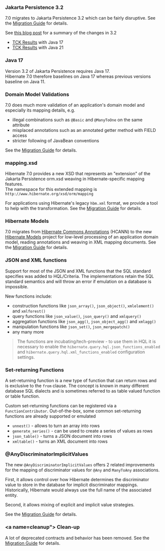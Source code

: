 
### <a name="jpa-32"></a> Jakarta Persistence 3.2

7.0 migrates to Jakarta Persistence 3.2 which can be fairly disruptive.
See the [Migration Guide](https://docs.jboss.org/hibernate/orm/7.0/migration-guide/migration-guide.html#jpa-32) for details.

See [this blog post](https://in.relation.to/2024/04/01/jakarta-persistence-3/) for a summary of the changes in 3.2

- [TCK Results](https://ci.hibernate.org/view/ORM/job/hibernate-orm-tck-3.2/job/wip%252F7.0/24/) with Java 17
- [TCK Results](https://ci.hibernate.org/view/ORM/job/hibernate-orm-tck-3.2/job/wip%252F7.0/25/) with Java 21

### <a name="java-17"></a> Java 17

Version 3.2 of Jakarta Persistence requires Java 17.  
Hibernate 7.0 therefore baselines on Java 17 whereas previous versions baseline on Java 11.

### <a name="model-validations"></a> Domain Model Validations

7.0 does much more validation of an application's domain model and especially its mapping details, e.g.

* illegal combinations such as `@Basic` and `@ManyToOne` on the same attribute
* misplaced annotations such as an annotated getter method with FIELD access
* stricter following of JavaBean conventions

See the [Migration Guide](https://docs.jboss.org/hibernate/orm/7.0/migration-guide/migration-guide.html#model-validation) for details.


### <a name="mapping-xml"></a> mapping.xsd

Hibernate 7.0 provides a new XSD that represents an "extension" of the Jakarta Persistence orm.xsd weaving in Hibernate-specific mapping features.  
The namespace for this extended mapping is `http://www.hibernate.org/xsd/orm/mapping`

For applications using Hibernate's legacy `hbm.xml` format, we provide a tool to help with the transformation.
See the [Migration Guide](https://docs.jboss.org/hibernate/orm/7.0/migration-guide/migration-guide.html#hbm-transform) for details.


### <a name="hibernate-models"></a> Hibernate Models

7.0 migrates from [Hibernate Commons Annotations](https://github.com/hibernate/hibernate-commons-annotations/) (HCANN) to the new [Hibernate Models](https://github.com/hibernate/hibernate-models) project for low-level processing of an application domain model, reading annotations and weaving in XML mapping documents.
See the [Migration Guide](https://docs.jboss.org/hibernate/orm/7.0/migration-guide/migration-guide.html#hibernate-models) for details.


### <a name="json-and-xml-functions"></a> JSON and XML functions

Support for most of the JSON and XML functions that the SQL standard specifies was added to HQL/Criteria.
The implementations retain the SQL standard semantics and will throw an error if emulation on a database is impossible.

New functions include:

* construction functions like `json_array()`, `json_object()`, `xmlelement()` and `xmlforest()`
* query functions like `json_value()`, `json_query()` and `xmlquery()`
* aggregation functions like `json_agg()`, `json_object_agg()` and `xmlagg()`
* manipulation functions like `json_set()`, `json_mergepatch()`
* any many more

> The functions are incubating/tech-preview - to use them in HQL it is necessary to enable the `hibernate.query.hql.json_functions_enabled` and `hibernate.query.hql.xml_functions_enabled` configuration settings.


### <a name="set-returning-functions"></a> Set-returning Functions

A set-returning function is a new type of function that can return rows and is exclusive to the `from` clause.
The concept is known in many different database SQL dialects and is sometimes referred to as table valued function or table function.

Custom set-returning functions can be registered via a `FunctionContributor`.
Out-of-the-box, some common set-returning functions are already supported or emulated

* `unnest()` - allows to turn an array into rows
* `generate_series()` - can be used to create a series of values as rows
* `json_table()` - turns a JSON document into rows
* `xmltable()` - turns an XML document into rows

### <a name="any-discriminator"></a> @AnyDiscriminatorImplicitValues

The new  `@AnyDiscriminatorImplicitValues` offers 2 related improvements for the mapping of discriminator values
for `@Any` and `ManyToAny` associations.

First, it allows control over how Hibernate determines the discriminator value to store in the database for
implicit discriminator mappings.  Historically, Hibernate would always use the full name of the associated
entity.

Second, it allows mixing of explicit and implicit value strategies.

See the [Migration Guide](https://docs.jboss.org/hibernate/orm/7.0/userguide/html_single/Hibernate_User_Guide.html#associations-any) for details.

### <a name=cleanup"></a> Clean-up

A lot of deprecated contracts and behavior has been removed.
See the [Migration Guide](https://docs.jboss.org/hibernate/orm/7.0/migration-guide/migration-guide.html#cleanup) for details.

